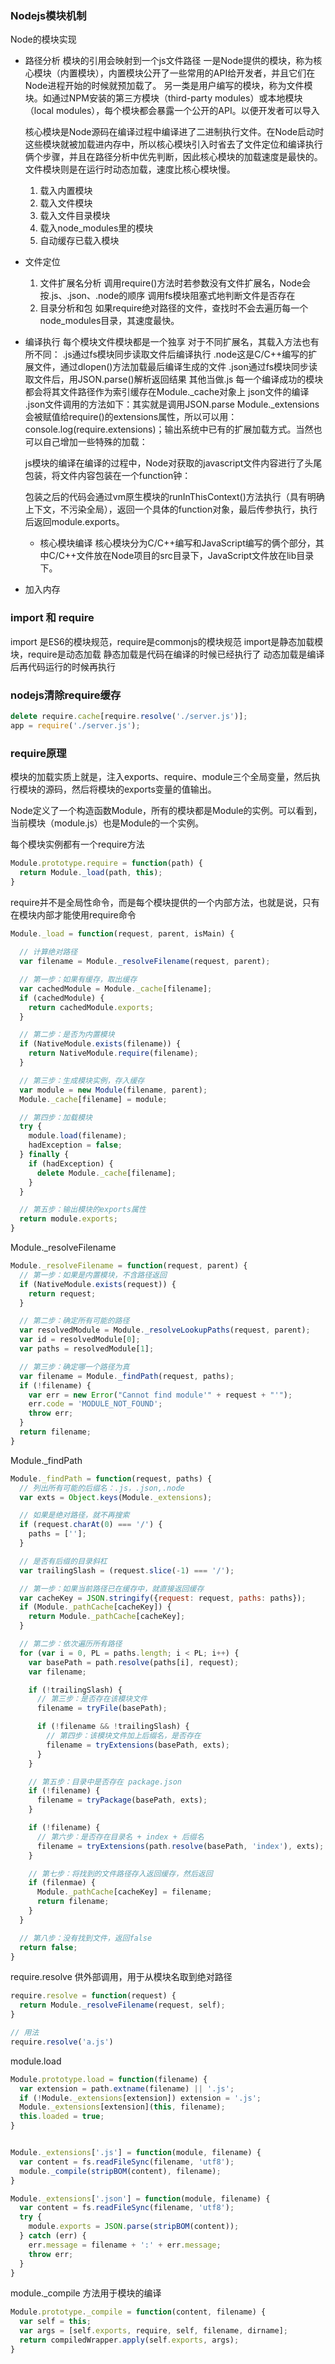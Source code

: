 ### Nodejs模块机制
Node的模块实现
* 路径分析
    模块的引用会映射到一个js文件路径
    一是Node提供的模块，称为核心模块（内置模块），内置模块公开了一些常用的API给开发者，并且它们在Node进程开始的时候就预加载了。
    另一类是用户编写的模块，称为文件模块。如通过NPM安装的第三方模块（third-party modules）或本地模块（local modules），每个模块都会暴露一个公开的API。以便开发者可以导入

    核心模块是Node源码在编译过程中编译进了二进制执行文件。在Node启动时这些模块就被加载进内存中，所以核心模块引入时省去了文件定位和编译执行俩个步骤，并且在路径分析中优先判断，因此核心模块的加载速度是最快的。文件模块则是在运行时动态加载，速度比核心模块慢。

    1. 载入内置模块
    2. 载入文件模块
    3. 载入文件目录模块
    4. 载入node_modules里的模块
    5. 自动缓存已载入模块

* 文件定位
  1. 文件扩展名分析
    调用require()方法时若参数没有文件扩展名，Node会按.js、.json、.node的顺序
    调用fs模块阻塞式地判断文件是否存在
  2. 目录分析和包
    如果require绝对路径的文件，查找时不会去遍历每一个node_modules目录，其速度最快。
    
* 编译执行
  每个模块文件模块都是一个独享
  对于不同扩展名，其载入方法也有所不同：
  .js通过fs模块同步读取文件后编译执行
  .node这是C/C++编写的扩展文件，通过dlopen()方法加载最后编译生成的文件
  .json通过fs模块同步读取文件后，用JSON.parse()解析返回结果
  其他当做.js
  每一个编译成功的模块都会将其文件路径作为索引缓存在Module._cache对象上
  json文件的编译
  .json文件调用的方法如下：其实就是调用JSON.parse
  Module._extensions会被赋值给require()的extensions属性，所以可以用：console.log(require.extensions)；输出系统中已有的扩展加载方式。当然也可以自己增加一些特殊的加载：

  js模块的编译在编译的过程中，Node对获取的javascript文件内容进行了头尾包装，将文件内容包装在一个function钟：
  
  包装之后的代码会通过vm原生模块的runInThisContext()方法执行（具有明确上下文，不污染全局），返回一个具体的function对象，最后传参执行，执行后返回module.exports。

  * 核心模块编译
  核心模块分为C/C++编写和JavaScript编写的俩个部分，其中C/C++文件放在Node项目的src目录下，JavaScript文件放在lib目录下。

* 加入内存

### import 和 require
import 是ES6的模块规范，require是commonjs的模块规范
import是静态加载模块，require是动态加载
静态加载是代码在编译的时候已经执行了
动态加载是编译后再代码运行的时候再执行

### nodejs清除require缓存
```JavaScript
delete require.cache[require.resolve('./server.js')];
app = require('./server.js');
```

### require原理
模块的加载实质上就是，注入exports、require、module三个全局变量，然后执行模块的源码，然后将模块的exports变量的值输出。

Node定义了一个构造函数Module，所有的模块都是Module的实例。可以看到，当前模块（module.js）也是Module的一个实例。

每个模块实例都有一个require方法
```JavaScript
Module.prototype.require = function(path) {
  return Module._load(path, this);
}
```

require并不是全局性命令，而是每个模块提供的一个内部方法，也就是说，只有在模块内部才能使用require命令
```JavaScript
Module._load = function(request, parent, isMain) {
  
  // 计算绝对路径
  var filename = Module._resolveFilename(request, parent);

  // 第一步：如果有缓存，取出缓存
  var cachedModule = Module._cache[filename];
  if (cachedModule) {
    return cachedModule.exports;
  }

  // 第二步：是否为内置模块
  if (NativeModule.exists(filename)) {
    return NativeModule.require(filename);
  }

  // 第三步：生成模块实例，存入缓存
  var module = new Module(filename, parent);
  Module._cache[filename] = module;

  // 第四步：加载模块
  try {
    module.load(filename);
    hadException = false;
  } finally {
    if (hadException) {
      delete Module._cache[filename];
    }
  }

  // 第五步：输出模块的exports属性
  return module.exports;
}
```

Module._resolveFilename
```JavaScript
Module._resolveFilename = function(request, parent) {
  // 第一步：如果是内置模块，不含路径返回
  if (NativeModule.exists(request)) {
    return request;
  }

  // 第二步：确定所有可能的路径
  var resolvedModule = Module._resolveLookupPaths(request, parent);
  var id = resolvedModule[0];
  var paths = resolvedModule[1];

  // 第三步：确定哪一个路径为真
  var filename = Module._findPath(request, paths);
  if (!filename) {
    var err = new Error("Cannot find module'" + request + "'");
    err.code = 'MODULE_NOT_FOUND';
    throw err;
  }
  return filename;
}
```

Module._findPath
```JavaScript
Module._findPath = function(request, paths) {
  // 列出所有可能的后缀名：.js，.json,.node
  var exts = Object.keys(Module._extensions);

  // 如果是绝对路径，就不再搜索
  if (request.charAt(0) === '/') {
    paths = [''];
  }

  // 是否有后缀的目录斜杠
  var trailingSlash = (request.slice(-1) === '/');

  // 第一步：如果当前路径已在缓存中，就直接返回缓存
  var cacheKey = JSON.stringify({request: request, paths: paths});
  if (Module._pathCache[cacheKey]) {
    return Module._pathCache[cacheKey];
  }

  // 第二步：依次遍历所有路径
  for (var i = 0, PL = paths.length; i < PL; i++) {
    var basePath = path.resolve(paths[i], request);
    var filename;

    if (!trailingSlash) {
      // 第三步：是否存在该模块文件
      filename = tryFile(basePath);

      if (!filename && !trailingSlash) {
        // 第四步：该模块文件加上后缀名，是否存在
        filename = tryExtensions(basePath, exts);
      }
    }

    // 第五步：目录中是否存在 package.json
    if (!filename) {
      filename = tryPackage(basePath, exts);
    }

    if (!filename) {
      // 第六步：是否存在目录名 + index + 后缀名
      filename = tryExtensions(path.resolve(basePath, 'index'), exts);
    }

    // 第七步：将找到的文件路径存入返回缓存，然后返回
    if (filenmae) {
      Module._pathCache[cacheKey] = filename;
      return filename;
    }
  }

  // 第八步：没有找到文件，返回false
  return false;
}
```

require.resolve 供外部调用，用于从模块名取到绝对路径
```JavaScript
require.resolve = function(request) {
  return Module._resolveFilename(request, self);
}

// 用法
require.resolve('a.js')
```

module.load
```JavaScript
Module.prototype.load = function(filename) {
  var extension = path.extname(filename) || '.js';
  if (!Module._extensions[extension]) extension = '.js';
  Module._extensions[extension](this, filename);
  this.loaded = true;
}


Module._extensions['.js'] = function(module, filename) {
  var content = fs.readFileSync(filename, 'utf8');
  module._compile(stripBOM(content), filename);
}

Module._extensions['.json'] = function(module, filename) {
  var content = fs.readFileSync(filename, 'utf8');
  try {
    module.exports = JSON.parse(stripBOM(content));
  } catch (err) {
    err.message = filename + ':' + err.message;
    throw err;
  }
}
```

module._compile 方法用于模块的编译
```JavaScript
Module.prototype._compile = function(content, filename) {
  var self = this;
  var args = [self.exports, require, self, filename, dirname];
  return compiledWrapper.apply(self.exports, args);
}
```

